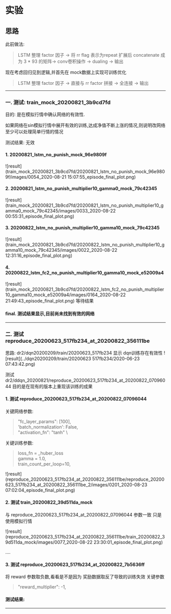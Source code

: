 # 实验

## 思路
此前做法:

> LSTM 整理 factor 因子 -> 将 rr flag 表示为repeat 扩展后 concatenate 成为 3 * 93 的矩阵-> conv卷积操作 -> dualing -> 输出

现在考虑回归见到逻辑,并首先在 mock数据上实现可训练优化

> LSTM 整理 factor 因子 ->
> 直接与 rr factor 拼接 ->
> 全连接 -> 输出

---
###  一. 测试: train_mock_20200821_3b9cd7fd
目的: 是在模拟行情中确认网络的有效性.

如果网络在sin模拟行情中展开有效的训练,达成净值不断上涨的情况,则说明改网络至少可以处理简单行情的情况

测试结果: 无效
#### 1. 20200821_lstm_no_punish_mock_96e9809f
![result](train_mock_20200821_3b9cd7fd/20200821_lstm_no_punish_mock_96e9809f/images/0054_2020-08-21 15:07:55_episode_final_plot.png)

#### 2. 20200821_lstm_no_punish_multiplier10_gamma0_mock_79c42345
![result](train_mock_20200821_3b9cd7fd/20200821_lstm_no_punish_multiplier10_gamma0_mock_79c42345/images/0033_2020-08-22 00:55:31_episode_final_plot.png)

#### 3. 20200822_lstm_no_punish_multiplier10_gamma10_mock_79c42345
![result](train_mock_20200821_3b9cd7fd/20200822_lstm_no_punish_multiplier10_gamma10_mock_79c42345/images/0022_2020-08-22 12:31:16_episode_final_plot.png)

#### 4. 20200822_lstm_fc2_no_punish_multiplier10_gamma10_mock_e52009a4
![result](train_mock_20200821_3b9cd7fd/20200822_lstm_fc2_no_punish_multiplier10_gamma10_mock_e52009a4/images/0164_2020-08-22 21:49:43_episode_final_plot.png)
等待结果


#### final. 测试结果显示,目前尚未找到有效的网络

---
### 二. 测试 reproduce_20200623_517fb234_at_20200822_356111be
思路: dr2/dqn20200209/train/20200623_517fb234 显示 dqn训练存在有效性
![result](../dqn20200209/train/20200623 517fb234/2020-06-23 07:43:42.png)

测试 dr2/ddqn_20200821/reproduce_20200623_517fb234_at_20200822_07096044 目的是在现有的版本上重现该训练的成果

#### 1. 测试 reproduce_20200623_517fb234_at_20200822_07096044
关键网络参数:
> "fc_layer_params": [100],\
  'batch_normalization': False,\
  "activation_fn": "tanh" \

关键训练参数:
>loss_fn = _huber_loss\
gamma = 1.0,\
train_count_per_loop=10,

![result](reproduce_20200623_517fb234_at_20200822_356111be/reproduce_20200623_517fb234_at_20200822_356111be_2/images/0201_2020-08-23 07:02:04_episode_final_plot.png)

#### 2. 测试 train_20200822_39d511da_mock
与 reproduce_20200623_517fb234_at_20200822_07096044 参数一致
只是使用模拟行情

![result](reproduce_20200623_517fb234_at_20200822_356111be/train_20200822_39d511da_mock/images/0077_2020-08-22 23:30:01_episode_final_plot.png)

....

#### 3. 测试 reproduce_20200623_517fb234_at_20200822_7b5636ff
将 reward 参数取负数,看看是不是因为 奖励数据取反了导致的训练失效
关键参数
> "reward_multiplier": -1,



#### 测试结果:

---


